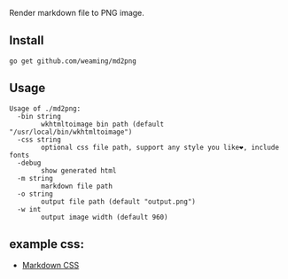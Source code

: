 Render markdown file to PNG image.

## Install

    go get github.com/weaming/md2png

## Usage

    Usage of ./md2png:
      -bin string
            wkhtmltoimage bin path (default "/usr/local/bin/wkhtmltoimage")
      -css string
            optional css file path, support any style you like❤️, include fonts
      -debug
            show generated html
      -m string
            markdown file path
      -o string
            output file path (default "output.png")
      -w int
            output image width (default 960)

## example css:

- [Markdown CSS](http://markdowncss.github.io/)
